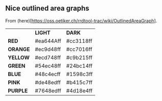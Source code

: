 Nice outlined area graphs
-------------------------

From (here)[https://oss.oetiker.ch/rrdtool-trac/wiki/OutlinedAreaGraph].

<table>
 <tr>
  <td></td>
  <td> <strong>LIGHT</strong> </td>
  <td><strong>DARK</strong></td>
 </tr>
 <tr>
  <td><strong>RED</strong></td>
  <td>#ea644Aff</td><td>#cc3118ff</td>
 </tr>
 <tr>
  <td><strong>ORANGE</strong></td>
  <td>#ec9d48ff</td>
  <td>#cc7016ff</td>
 </tr>
 <tr>
  <td><strong>YELLOW</strong></td>
  <td>#ecd748ff</td>
  <td>#c9b215ff</td>
 </tr>
 <tr>
  <td><strong>GREEN</strong></td>
  <td>#54ec48ff</td>
  <td>#24bc14ff</td>
 </tr>
 <tr>
  <td><strong>BLUE</strong></td>
  <td>#48c4ecff</td>
  <td>#1598c3ff</td>
 </tr>
 <tr>
  <td><strong>PINK</strong></td>
  <td>#de48edff</td>
  <td>#b415c7ff</td>
 </tr>
 <tr>
  <td><strong>PURPLE</strong></td>
  <td>#7648edff</td>
  <td>#4d18e4ff</td>
 </tr>
</table>